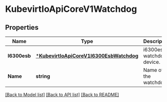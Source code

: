 # KubevirtIoApiCoreV1Watchdog

## Properties
Name | Type | Description | Notes
------------ | ------------- | ------------- | -------------
**I6300esb** | [***KubevirtIoApiCoreV1I6300EsbWatchdog**](kubevirt.io.api.core.v1.I6300ESBWatchdog.md) | i6300esb watchdog device. | [optional] [default to null]
**Name** | **string** | Name of the watchdog. | [default to null]

[[Back to Model list]](../README.md#documentation-for-models) [[Back to API list]](../README.md#documentation-for-api-endpoints) [[Back to README]](../README.md)


